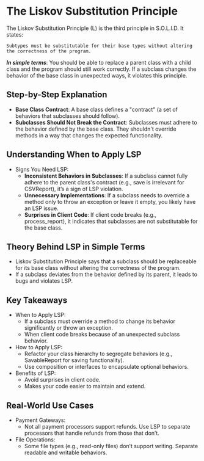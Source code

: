 # The Liskov Substitution Principle
The Liskov Substitution Principle (L) is the third principle in S.O.L.I.D. It states:

```
Subtypes must be substitutable for their base types without altering the correctness of the program.
```

***In simple terms***: You should be able to replace a parent class with a child class and the program should still work correctly. If a subclass changes the behavior of the base class in unexpected ways, it violates this principle.


## Step-by-Step Explanation
- **Base Class Contract**: A base class defines a "contract" (a set of behaviors that subclasses should follow).
- **Subclasses Should Not Break the Contract**: Subclasses must adhere to the behavior defined by the base class. They shouldn't override methods in a way that changes the expected functionality.


## Understanding When to Apply LSP
- Signs You Need LSP:
    - **Inconsistent Behaviors in Subclasses**: If a subclass cannot fully adhere to the parent class's contract (e.g., save is irrelevant for CSVReport), it’s a sign of LSP violation.
    - **Unnecessary Implementations**: If a subclass needs to override a method only to throw an exception or leave it empty, you likely have an LSP issue.
    - **Surprises in Client Code**: If client code breaks (e.g., process_report), it indicates that subclasses are not substitutable for the base class.


## Theory Behind LSP in Simple Terms
- Liskov Substitution Principle says that a subclass should be replaceable for its base class without altering the correctness of the program.
- If a subclass deviates from the behavior defined by its parent, it leads to bugs and violates LSP.


## Key Takeaways
- When to Apply LSP:
    - If a subclass must override a method to change its behavior significantly or throw an exception.
    - When client code breaks because of an unexpected subclass behavior.
- How to Apply LSP:
    - Refactor your class hierarchy to segregate behaviors (e.g., SavableReport for saving functionality).
    - Use composition or interfaces to encapsulate optional behaviors.
- Benefits of LSP:
    - Avoid surprises in client code.
    - Makes your code easier to maintain and extend.


## Real-World Use Cases
- Payment Gateways:
    - Not all payment processors support refunds. Use LSP to separate processors that handle refunds from those that don’t.
- File Operations:
    - Some file types (e.g., read-only files) don’t support writing. Separate readable and writable behaviors.

